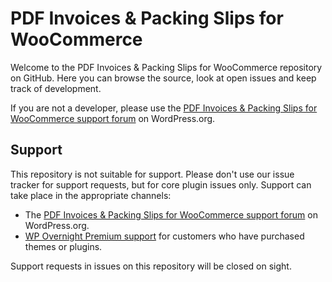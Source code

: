 # PDF Invoices & Packing Slips for WooCommerce
Welcome to the PDF Invoices & Packing Slips for WooCommerce repository on GitHub. Here you can browse the source, look at open issues and keep track of development.

If you are not a developer, please use the [PDF Invoices & Packing Slips for WooCommerce support forum](http://wordpress.org/support/plugin/woocommerce-pdf-invoices-packing-slips) on WordPress.org.

## Support
This repository is not suitable for support. Please don't use our issue tracker for support requests, but for core plugin issues only. Support can take place in the appropriate channels:

* The [PDF Invoices & Packing Slips for WooCommerce support forum](http://wordpress.org/support/plugin/woocommerce-pdf-invoices-packing-slips) on WordPress.org.
* [WP Overnight Premium support](https://wpovernight.com/contact/) for customers who have purchased themes or plugins.

Support requests in issues on this repository will be closed on sight.